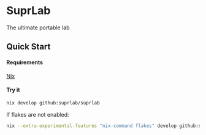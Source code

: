 # SuprLab
The ultimate portable lab

## Quick Start
#### Requirements
[Nix](https://nix.dev/install-nix)

#### Try it
```bash
nix develop github:suprlab/suprlab
```

If flakes are not enabled:
```bash
nix --extra-experimental-features "nix-command flakes" develop github:suprlab/suprlab
```
